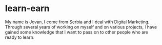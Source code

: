 # learn-earn
My name is Jovan, I come from Serbia and I deal with Digital Marketing. Through several years of working on myself and on various projects, I have gained some knowledge that I want to pass on to other people who are ready to learn.
